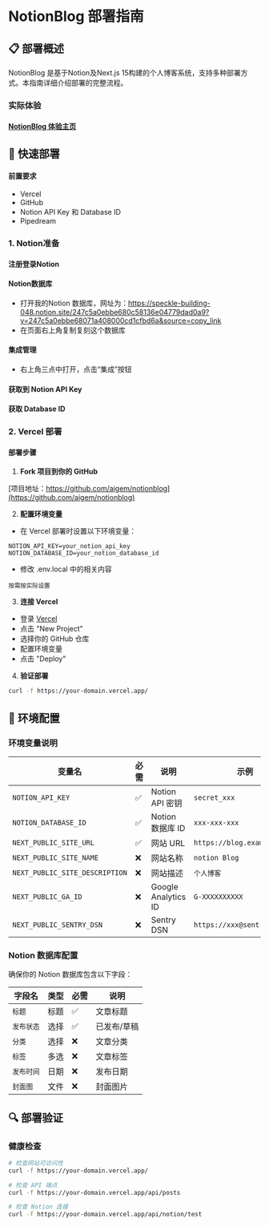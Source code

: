 # NotionBlog 部署指南

## 📋 部署概述

NotionBlog 是基于Notion及Next.js 15构建的个人博客系统，支持多种部署方式。本指南详细介绍部署的完整流程。

### 实际体验

#### [NotionBlog 体验主页](https://nb.2ii2.cn/)

## 🚀 快速部署

#### 前置要求
- Vercel
- GitHub
- Notion API Key 和 Database ID
- Pipedream

### 1. Notion准备

#### 注册登录Notion

#### Notion数据库
- 打开我的Notion 数据库，网址为：https://speckle-building-048.notion.site/247c5a0ebbe680c58136e04779dad0a9?v=247c5a0ebbe68071a408000cd1cfbd6a&source=copy_link
- 在页面右上角复制复刻这个数据库

#### 集成管理
- 右上角三点中打开，点击“集成”按钮

#### 获取到 Notion API Key

#### 获取 Database ID

### 2. Vercel 部署

#### 部署步骤

1. **Fork 项目到你的 GitHub**

[项目地址：https://github.com/aigem/notionblog](https://github.com/aigem/notionblog)

2. **配置环境变量**
- 在 Vercel 部署时设置以下环境变量：
```
NOTION_API_KEY=your_notion_api_key
NOTION_DATABASE_ID=your_notion_database_id
```

- 修改 .env.local 中的相关内容
```
按需按实际设置
```

3. **连接 Vercel**
- 登录 [Vercel](https://vercel.com)
- 点击 "New Project"
- 选择你的 GitHub 仓库
- 配置环境变量
- 点击 "Deploy"

4. **验证部署**
```bash
curl -f https://your-domain.vercel.app/
```


## 🔧 环境配置

### 环境变量说明

| 变量名 | 必需 | 说明 | 示例 |
|--------|------|------|------|
| `NOTION_API_KEY` | ✅ | Notion API 密钥 | `secret_xxx` |
| `NOTION_DATABASE_ID` | ✅ | Notion 数据库 ID | `xxx-xxx-xxx` |
| `NEXT_PUBLIC_SITE_URL` | ✅ | 网站 URL | `https://blog.example.com` |
| `NEXT_PUBLIC_SITE_NAME` | ❌ | 网站名称 | `notion Blog` |
| `NEXT_PUBLIC_SITE_DESCRIPTION` | ❌ | 网站描述 | `个人博客` |
| `NEXT_PUBLIC_GA_ID` | ❌ | Google Analytics ID | `G-XXXXXXXXXX` |
| `NEXT_PUBLIC_SENTRY_DSN` | ❌ | Sentry DSN | `https://xxx@sentry.io/xxx` |

### Notion 数据库配置

确保你的 Notion 数据库包含以下字段：

| 字段名 | 类型 | 必需 | 说明 |
|--------|------|------|------|
| `标题` | 标题 | ✅ | 文章标题 |
| `发布状态` | 选择 | ✅ | 已发布/草稿 |
| `分类` | 选择 | ❌ | 文章分类 |
| `标签` | 多选 | ❌ | 文章标签 |
| `发布时间` | 日期 | ❌ | 发布日期 |
| `封面图` | 文件 | ❌ | 封面图片 |

## 🔍 部署验证

### 健康检查
```bash
# 检查网站可访问性
curl -f https://your-domain.vercel.app/

# 检查 API 端点
curl -f https://your-domain.vercel.app/api/posts

# 检查 Notion 连接
curl -f https://your-domain.vercel.app/api/notion/test
```
